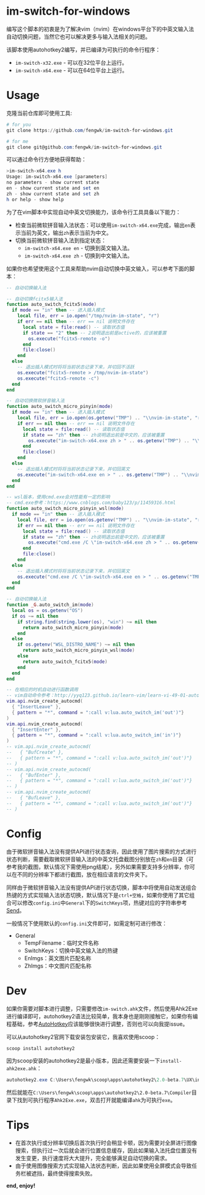 # im-switch-for-windows

编写这个脚本的初衷是为了解决vim（nvim）在windows平台下的中英文输入法自动切换问题，当然它也可以解决更多与输入法相关的问题。

该脚本使用autohotkey2编写，并已编译为可执行的命令行程序：

- `im-switch-x32.exe` - 可以在32位平台上运行。
- `im-switch-x64.exe` - 可以在64位平台上运行。

# Usage

克隆当前仓库即可使用工具:

```powershell
# for you
git clone https://github.com/fengwk/im-switch-for-windows.git

# for me
git clone git@github.com:fengwk/im-switch-for-windows.git
```

可以通过命令行方便地获得帮助：

```powershell
>im-switch-x64.exe h
Usage: im-switch-x64.exe [parameters]
no parameters - show current state
en - show current state and set en
zh - show current state and set zh
h or help - show help
```

为了在vim脚本中实现自动中英文切换能力，该命令行工具具备以下能力：

- 检查当前微软拼音输入法状态：可以使用`im-switch-x64.exe`完成，输出`en`表示当前为英文，输出`zh`表示当前为中文。
- 切换当前微软拼音输入法到指定状态：
    - `im-switch-x64.exe en` - 切换到英文输入法。
    - `im-switch-x64.exe zh` - 切换到中文输入法。

如果你也希望使用这个工具来帮助nvim自动切换中英文输入，可以参考下面的脚本：

```lua
-- 自动切换输入法

-- 自动切换fcitx5输入法
function auto_switch_fcitx5(mode)
  if mode == "in" then -- 进入插入模式
    local file, err = io.open("/tmp/nvim-im-state", "r")
    if err == nil then -- err == nil 说明文件存在
      local state = file:read() -- 读取状态值
      if state == "2" then -- 2说明退出前是active的，应该被重置
        os.execute("fcitx5-remote -o")
      end
      file:close()
    end
  else
    -- 退出插入模式时将将当前状态记录下来，并切回不活跃
    os.execute("fcitx5-remote > /tmp/nvim-im-state")
    os.execute("fcitx5-remote -c")
  end
end

-- 自动切换微软拼音输入法
function auto_switch_micro_pinyin(mode)
  if mode == "in" then -- 进入插入模式
    local file, err = io.open(os.getenv("TMP") .. "\\nvim-im-state", "r")
    if err == nil then -- err == nil 说明文件存在
      local state = file:read() -- 读取状态值
      if state == "zh" then -- zh说明退出前是中文的，应该被重置
        os.execute("im-switch-x64.exe zh > " .. os.getenv("TMP") .. "\\null")
      end
      file:close()
    end
  else
    -- 退出插入模式时将将当前状态记录下来，并切回英文
    os.execute("im-switch-x64.exe en > " .. os.getenv("TMP") .. "\\nvim-im-state")
  end
end

-- wsl版本，使用cmd.exe会对性能有一定的影响
-- cmd.exe参考：https://www.cnblogs.com/baby123/p/11459316.html
function auto_switch_micro_pinyin_wsl(mode)
  if mode == "in" then -- 进入插入模式
    local file, err = io.open(os.getenv("TMP") .. "\\nvim-im-state", "r")
    if err == nil then -- err == nil 说明文件存在
      local state = file:read() -- 读取状态值
      if state == "zh" then -- zh说明退出前是中文的，应该被重置
        os.execute("cmd.exe /C \"im-switch-x64.exe zh > " .. os.getenv("TMP") .. "\\null\"")
      end
      file:close()
    end
  else
    -- 退出插入模式时将将当前状态记录下来，并切回英文
    os.execute("cmd.exe /C \"im-switch-x64.exe en > " .. os.getenv("TMP") .. "\\nvim-im-state\"")
  end
end

-- 自动切换输入法
function _G.auto_switch_im(mode)
  local os = os.getenv("OS")
  if os ~= nil then
    if string.find(string.lower(os), "win") ~= nil then
      return auto_switch_micro_pinyin(mode)
    end
  else 
    if os.getenv("WSL_DISTRO_NAME") ~= nil then
      return auto_switch_micro_pinyin_wsl(mode)
    else
      return auto_switch_fcitx5(mode)
    end
  end
end

-- 在相应的时机自动进行函数调用
-- vim自动命令参考：http://yyq123.github.io/learn-vim/learn-vi-49-01-autocmd.html
vim.api.nvim_create_autocmd(
  { "InsertLeave" },
  { pattern = "*", command = ":call v:lua.auto_switch_im('out')"}
)
vim.api.nvim_create_autocmd(
  { "InsertEnter" },
  { pattern = "*", command = ":call v:lua.auto_switch_im('in')"}
)
-- vim.api.nvim_create_autocmd(
--   { "BufCreate" },
--   { pattern = "*", command = ":call v:lua.auto_switch_im('out')"}
-- )
-- vim.api.nvim_create_autocmd(
--   { "BufEnter" },
--   { pattern = "*", command = ":call v:lua.auto_switch_im('out')"}
-- )
-- vim.api.nvim_create_autocmd(
--   { "BufLeave" },
--   { pattern = "*", command = ":call v:lua.auto_switch_im('out')"}
-- )
```

# Config

由于微软拼音输入法没有提供API进行状态查询，因此使用了图片搜索的方式进行状态判断，需要截取微软拼音输入法的中英文托盘截图分别放在`zh`和`en`目录（可参考我的截图，默认情况下需使用png结尾），另外如果需要支持多分辨率，你可以在不同的分辨率下都进行截图，放在相应语言的文件夹下。

同样由于微软拼音输入法没有提供API进行状态切换，脚本中将使用自动发送组合热键的方式实现输入法状态切换，默认情况下是`ctrl+空格`，如果你使用了其它组合可以修改`config.ini`中`General`下的`SwitchKeys`项，热键对应的字符串参考[Send](https://wyagd001.github.io/v2/docs/commands/Send.htm)。

一般情况下使用默认的`config.ini`文件即可，如需定制可进行修改：

- General
  - TempFilename：临时文件名称
  - SwitchKeys：切换中英文输入法的热键
  - EnImgs：英文图片匹配名称
  - ZhImgs：中文图片匹配名称

# Dev

如果你需要对脚本进行调整，只需要修改`im-switch.ahk`文件，然后使用Ahk2Exe进行编译即可，autohotkey2语法比较简单，我本身也是刚刚接触它，如果你有编程基础，参考[AutoHotkey](https://wyagd001.github.io/v2/docs/AutoHotkey.htm)应该能够很快进行调整，否则也可以向我提issue。

可以从autohotkey2官网下载安装包安装它，我喜欢使用scoop：

```powershell
scoop install autohotkey2
```

因为scoop安装的autohotkey2是最小版本，因此还需要安装一下`install-ahk2exe.ahk`：

```powershell
autohotkey2.exe C:\Users\fengwk\scoop\apps\autohotkey2\2.0-beta.7\UX\install-ahk2exe.ahk
```

然后就能在`C:\Users\fengwk\scoop\apps\autohotkey2\2.0-beta.7\Compiler`目录下找到可执行程序`Ahk2Exe.exe`，双击打开就能编译`ahk`为可执行`exe`。

# Tips

- 在首次执行或分辨率切换后首次执行时会稍显卡顿，因为需要对全屏进行图像搜索，但执行过一次后就会进行位置信息缓存，因此如果输入法托盘位置没有发生变更，执行速度将大大提升，完全能够满足自动切换的需求。
- 由于使用图像搜索方式实现输入法状态判断，因此如果使用全屏模式会导致任务栏被遮挡，最终使得搜索失败。

**end, enjoy!**
